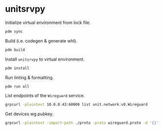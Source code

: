# unitsrvpy
Initialize virtual environment from lock file.
```bash
pdm sync
```

Build (i.e. codegen & generate whl).
```bash
pdm build
```

Install `unitsrvpy` to virtual environment.
```bash
pdm install
```

Run linting & formatting.
```bash
pdm run all
```

List endpoints of the `Wireguard` service.
```bash
grpcurl -plaintext 10.0.0.43:60000 list unit.network.v0.Wireguard
```

Get devices wg pubkey.
```bash
grpcurl -plaintext -import-path ./proto -proto wireguard.proto -d '{}' '10.0.0.43:60000' unit.network.v0.Wireguard/GetPublicKey
```
